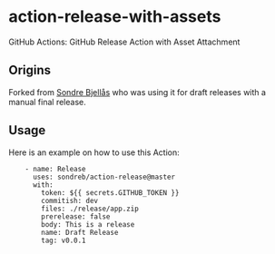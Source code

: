 # action-release-with-assets

GitHub Actions: GitHub Release Action with Asset Attachment

## Origins

Forked from [Sondre Bjellås](https://github.com/sondreb/action-release) who was using it for draft releases with a manual final release.

## Usage

Here is an example on how to use this Action:

```
    - name: Release
      uses: sondreb/action-release@master
      with:
        token: ${{ secrets.GITHUB_TOKEN }}
        commitish: dev
        files: ./release/app.zip
        prerelease: false
        body: This is a release
        name: Draft Release
        tag: v0.0.1
```
